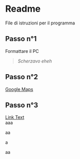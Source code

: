# Readme 
File di istruzioni per il programma
## Passo n°1
Formattare il PC
> _Scherzavo eheh_

## Passo n°2
[Google Maps](https://www.google.com/maps?authuser=0)

## Passo n°3
[Link Text](#Passo-n°1)
<br>
aaa




aa




a



aa

